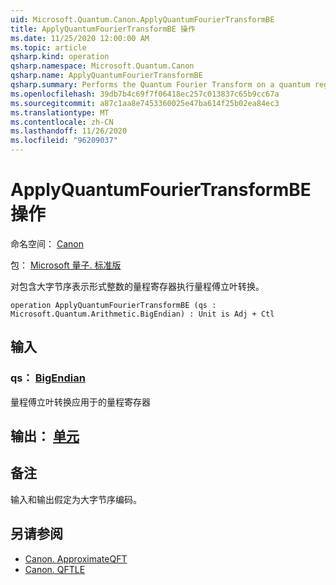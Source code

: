 ```yaml
---
uid: Microsoft.Quantum.Canon.ApplyQuantumFourierTransformBE
title: ApplyQuantumFourierTransformBE 操作
ms.date: 11/25/2020 12:00:00 AM
ms.topic: article
qsharp.kind: operation
qsharp.namespace: Microsoft.Quantum.Canon
qsharp.name: ApplyQuantumFourierTransformBE
qsharp.summary: Performs the Quantum Fourier Transform on a quantum register containing an integer in the big-endian representation.
ms.openlocfilehash: 39db7b4c69f7f06418ec257c013837c65b9cc67a
ms.sourcegitcommit: a87c1aa8e7453360025e47ba614f25b02ea84ec3
ms.translationtype: MT
ms.contentlocale: zh-CN
ms.lasthandoff: 11/26/2020
ms.locfileid: "96209037"
---
```

# <a name="applyquantumfouriertransformbe-operation"></a>ApplyQuantumFourierTransformBE 操作

命名空间： [Canon](xref:Microsoft.Quantum.Canon)

包： [Microsoft 量子. 标准版](https://nuget.org/packages/Microsoft.Quantum.Standard)


对包含大字节序表示形式整数的量程寄存器执行量程傅立叶转换。

```qsharp
operation ApplyQuantumFourierTransformBE (qs : Microsoft.Quantum.Arithmetic.BigEndian) : Unit is Adj + Ctl
```


## <a name="input"></a>输入

### <a name="qs--bigendian"></a>qs： [BigEndian](xref:Microsoft.Quantum.Arithmetic.BigEndian)

量程傅立叶转换应用于的量程寄存器



## <a name="output--unit"></a>输出： [单元](xref:microsoft.quantum.lang-ref.unit)



## <a name="remarks"></a>备注

输入和输出假定为大字节序编码。

## <a name="see-also"></a>另请参阅

- [Canon. ApproximateQFT](xref:Microsoft.Quantum.Canon.ApproximateQFT)
- [Canon. QFTLE](xref:Microsoft.Quantum.Canon.QFTLE)